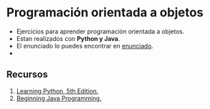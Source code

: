 # Programación orientada a objetos
* Ejercicios para aprender programación orientada a objetos.
* Estan realizados con **Python y Java**.
* El enunciado lo puedes encontrar en [enunciado](https://github.com/aamerino/POO/blob/master/ejercicios%20POO.md).
* 
## Recursos

 1. [Learning Python, 5th Edition.](http://shop.oreilly.com/product/0636920028154.do)
 2. [Beginning Java Programming.](http://www.wrox.com/WileyCDA/WroxTitle/Beginning-Java-Programming-The-Object-Oriented-Approach.productCd-1118739493.html)

